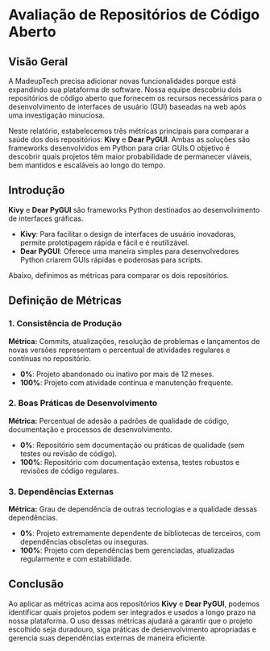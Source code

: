 # Avaliação de Repositórios de Código Aberto

## Visão Geral

A MadeupTech precisa adicionar novas funcionalidades porque está expandindo sua plataforma de software. Nossa equipe descobriu dois repositórios de código aberto que fornecem os recursos necessários para o desenvolvimento de interfaces de usuário (GUI) baseadas na web após uma investigação minuciosa. 

Neste relatório, estabelecemos três métricas principais para comparar a saúde dos dois repositórios: **Kivy** e **Dear PyGUI**. Ambas as soluções são frameworks desenvolvidos em Python para criar GUIs.O objetivo é descobrir quais projetos têm maior probabilidade de permanecer viáveis, bem mantidos e escaláveis ao longo do tempo.
## Introdução

**Kivy** e **Dear PyGUI** são frameworks Python destinados ao desenvolvimento de interfaces gráficas. 

- **Kivy**: Para facilitar o design de interfaces de usuário inovadoras, permite prototipagem rápida e fácil e é reutilizável.
- **Dear PyGUI**: Oferece uma maneira simples para desenvolvedores Python criarem GUIs rápidas e poderosas para scripts.

Abaixo, definimos as métricas para comparar os dois repositórios.

## Definição de Métricas

### 1. Consistência de Produção

**Métrica:** Commits, atualizações, resolução de problemas e lançamentos de novas versões representam o percentual de atividades regulares e contínuas no repositório.

- **0%**: Projeto abandonado ou inativo por mais de 12 meses.
- **100%**: Projeto com atividade contínua e manutenção frequente.

### 2. Boas Práticas de Desenvolvimento

**Métrica:** Percentual de adesão a padrões de qualidade de código, documentação e processos de desenvolvimento.

- **0%**: Repositório sem documentação ou práticas de qualidade (sem testes ou revisão de código).
- **100%**: Repositório com documentação extensa, testes robustos e revisões de código regulares.

### 3. Dependências Externas

**Métrica:** Grau de dependência de outras tecnologias e a qualidade dessas dependências.

- **0%**: Projeto extremamente dependente de bibliotecas de terceiros, com dependências obsoletas ou inseguras.
- **100%**: Projeto com dependências bem gerenciadas, atualizadas regularmente e com estabilidade.

## Conclusão

Ao aplicar as métricas acima aos repositórios **Kivy** e **Dear PyGUI**, podemos identificar quais projetos podem ser integrados e usados a longo prazo na nossa plataforma. O uso dessas métricas ajudará a garantir que o projeto escolhido seja duradouro, siga práticas de desenvolvimento apropriadas e gerencia suas dependências externas de maneira eficiente.

